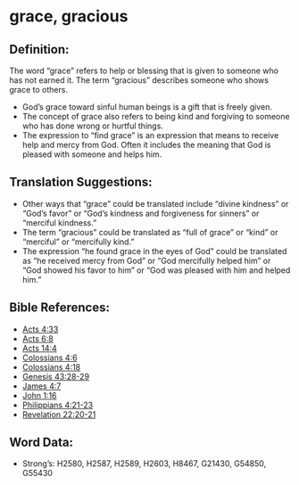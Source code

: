 # grace, gracious

## Definition:

The word “grace” refers to help or blessing that is given to someone who has not earned it. The term “gracious” describes someone who shows grace to others.

* God’s grace toward sinful human beings is a gift that is freely given.
* The concept of grace also refers to being kind and forgiving to someone who has done wrong or hurtful things.
* The expression to “find grace” is an expression that means to receive help and mercy from God. Often it includes the meaning that God is pleased with someone and helps him.

## Translation Suggestions:

* Other ways that “grace” could be translated include “divine kindness” or “God’s favor” or “God’s kindness and forgiveness for sinners” or “merciful kindness.”
* The term “gracious” could be translated as “full of grace” or “kind” or “merciful” or “mercifully kind.”
* The expression “he found grace in the eyes of God” could be translated as “he received mercy from God” or “God mercifully helped him” or “God showed his favor to him” or “God was pleased with him and helped him.”

## Bible References:

* [Acts 4:33](rc://en/tn/help/act/04/33)
* [Acts 6:8](rc://en/tn/help/act/06/08)
* [Acts 14:4](rc://en/tn/help/act/14/04)
* [Colossians 4:6](rc://en/tn/help/col/04/06)
* [Colossians 4:18](rc://en/tn/help/col/04/18)
* [Genesis 43:28-29](rc://en/tn/help/gen/43/28)
* [James 4:7](rc://en/tn/help/jas/04/07)
* [John 1:16](rc://en/tn/help/jhn/01/16)
* [Philippians 4:21-23](rc://en/tn/help/php/04/21)
* [Revelation 22:20-21](rc://en/tn/help/rev/22/20)

## Word Data:

* Strong’s: H2580, H2587, H2589, H2603, H8467, G21430, G54850, G55430
